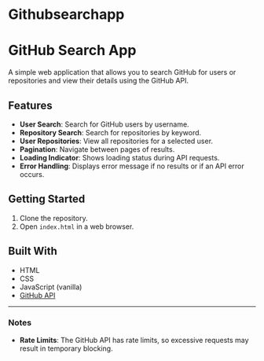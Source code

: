 # Githubsearchapp

# GitHub Search App

A simple web application that allows you to search GitHub for users or repositories and view their details using the GitHub API.

## Features

- **User Search**: Search for GitHub users by username.
- **Repository Search**: Search for repositories by keyword.
- **User Repositories**: View all repositories for a selected user.
- **Pagination**: Navigate between pages of results.
- **Loading Indicator**: Shows loading status during API requests.
- **Error Handling**: Displays error message if no results or if an API error occurs.

## Getting Started

1. Clone the repository.
2. Open `index.html` in a web browser.

## Built With

- HTML
- CSS
- JavaScript (vanilla)
- [GitHub API](https://developer.github.com/v3/)

---

### Notes

- **Rate Limits**: The GitHub API has rate limits, so excessive requests may result in temporary blocking.
